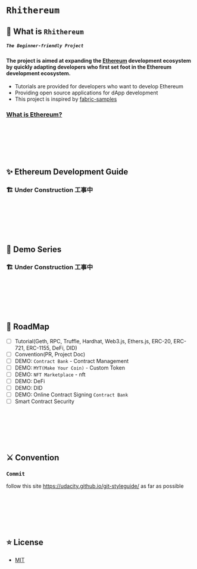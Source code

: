 # `Rhithereum`

## 🎯 What is `Rhithereum`

##### `The Beginner-friendly Project`

#### The project is aimed at expanding the [Ethereum](https://github.com/ethereum) development ecosystem by quickly adapting developers who first set foot in the Ethereum development ecosystem.
 - Tutorials are provided for developers who want to develop Ethereum
 - Providing open source applications for dApp development
 - This project is inspired by [fabric-samples](https://github.com/hyperledger/fabric-samples)

### [What is Ethereum?](https://ethereum.org/en/what-is-ethereum/)

<br><br><br><br><br>

## ✨ Ethereum Development Guide

### 🏗️ Under Construction 工事中

<br><br><br><br><br>

## 🎡 Demo Series

### 🏗️ Under Construction 工事中

<br><br><br><br><br>

## 🧭 RoadMap
 - [ ] Tutorial(Geth, RPC, Truffle, Hardhat, Web3.js, Ethers.js, ERC-20, ERC-721, ERC-1155, DeFi, DID)
 - [ ] Convention(PR, Project Doc)
 - [ ] DEMO: `Contract Bank` - Contract Management
 - [ ] DEMO: `MYT(Make Your Coin)` - Custom Token 
 - [ ] DEMO: `NFT Marketplace` - nft
 - [ ] DEMO: DeFi
 - [ ] DEMO: DID
 - [ ] DEMO: Online Contract Signing `Contract Bank`
 - [ ] Smart Contract Security

<br><br><br><br><br>


## ⚔️ Convention

### `Commit`

follow this site https://udacity.github.io/git-styleguide/ as far as possible

<br><br><br><br><br>

## ⭐ License
 - [MIT](./LICENSE)
